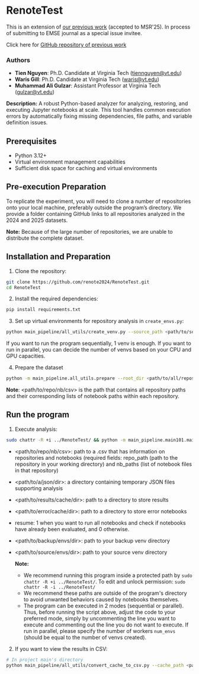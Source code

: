 # RenoteTest
This is an extension of [our previous work](https://ieeexplore.ieee.org/document/11025746) (accepted to MSR'25). In process of submitting to EMSE journal as a special issue invitee.

Click here for [GitHub repository of previous work](https://github.com/renote2024/ReNote2024)

### Authors

* **Tien Nguyen**: Ph.D. Candidate at Virginia Tech (<tiennguyen@vt.edu>)
* **Waris Gill**: Ph.D. Candidate at Virginia Tech (<waris@vt.edu>)
* **Muhammad Ali Gulzar**: Assistant Professor at Virginia Tech (<gulzar@vt.edu>)

**Description:** A robust Python-based analyzer for analyzing, restoring, and executing Jupyter notebooks at scale. This tool handles common execution errors by automatically fixing missing dependencies, file paths, and variable definition issues.


## Prerequisites

- Python 3.12+
- Virtual environment management capabilities
- Sufficient disk space for caching and virtual environments

## Pre-execution Preparation
To replicate the experiment, you will need to clone a number of repositories onto your local machine, preferably outside the program’s directory.
We provide a folder containing GitHub links to all repositories analyzed in the 2024 and 2025 datasets.

**Note:** Because of the large number of repositories, we are unable to distribute the complete dataset.


## Installation and Preparation

1. Clone the repository:
```bash
git clone https://github.com/renote2024/RenoteTest.git
cd RenoteTest
```

2. Install the required dependencies:
```bash
pip install requirements.txt
```

3. Set up virtual environments for repository analysis in `create_envs.py`:
```bash
python main_pipeline/all_utils/create_venv.py --source_path <path/to/source/envs> --backup_path <path/to/backup/envs> --num_envs <number of venv>
```

If you want to run the program sequentially, 1 venv is enough. If you want to run in parallel, you can decide the number of venvs based on your CPU and GPU capacities.

4. Prepare the dataset
```bash
python -m main_pipeline.all_utils.prepare --root_dir <path/to/all/repos> --output <path/to/repo/nb/csv>
```

 **Note**: <path/to/repo/nb/csv> is the path that contains all repository paths and their corresponding lists of notebook paths within each repository.

## Run the program
1. Execute analysis:
```bash
sudo chattr -R +i ../RenoteTest/ && python -m main_pipeline.main101.main102.main --repo_nb_csv_path <path/to/repo/nb/csv> --json_paths <path/to/a/json/dir> --results_cache_path <path/to/results/cache/dir> --err_cache_path <path/to/error/cache/dir> --resume <0 or 1> --backup_envs_path <path/to/backup/envs/dir> --source_envs_path <path/to/source/envs/dir>
```
- <path/to/repo/nb/csv>: path to a .csv that has information on repositories and notebooks (required fields: repo_path (path to the repository in your working directory) and nb_paths (list of notebook files in that repository)
- <path/to/a/json/dir>: a directory containing temporary JSON files supporting analysis
- <path/to/results/cache/dir>: path to a directory to store results
- <path/to/error/cache/dir>: path to a directory to store error notebooks
- resume: 1 when you want to run all notebooks and check if notebooks have already been evaluated, and 0 otherwise.
- <path/to/backup/envs/dir>: path to your backup venv directory
- <path/to/source/envs/dir>: path to your source venv directory

  **Note:**
    - We recommend running this program inside a protected path by `sudo chattr -R +i ../RenoteTest/`. To edit and unlock permission: `sudo chattr -R -i ../RenoteTest/`
    - We recommend these paths are outside of the program's directory to avoid unwanted behaviors caused by notebooks themselves.
    - The program can be executed in 2 modes (sequential or parallel). Thus, before running the script above, adjust the code to your preferred mode, simply by uncommenting the line you want to execute and commenting out the line you do not want to execute. If run in parallel, please specify the number of workers `num_envs` (should be equal to the number of venvs created).

2. If you want to view the results in CSV:
```bash
# In project main's directory
python main_pipeline/all_utils/convert_cache_to_csv.py --cache_path <path/to/results/cache/dir> --csv <path/to/result/csv/file>
```
